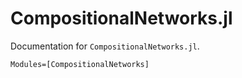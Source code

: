 # CompositionalNetworks.jl

Documentation for `CompositionalNetworks.jl`.

```@autodocs
Modules=[CompositionalNetworks]
```
